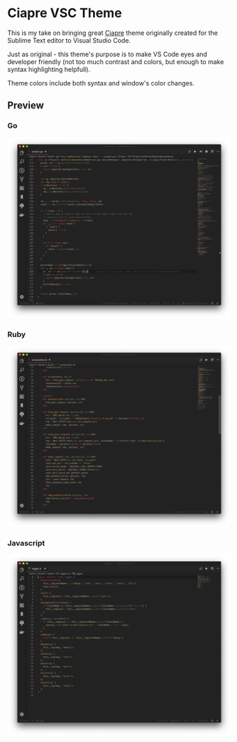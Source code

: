 # Ciapre VSC Theme

This is my take on bringing great [Ciapre](https://github.com/vinhnx/Ciapre.tmTheme) theme originally created for the Sublime Text editor to Visual Studio Code.

Just as original - this theme's purpose is to make VS Code eyes and developer friendly (not too much contrast and colors, but enough to make syntax highlighting helpfull).

Theme colors include both syntax and window's color changes.

## Preview

### Go

![Golang](screenshots/go.png)

### Ruby

![Ruby](screenshots/ruby.png)

### Javascript

![Javascript](screenshots/js.png)